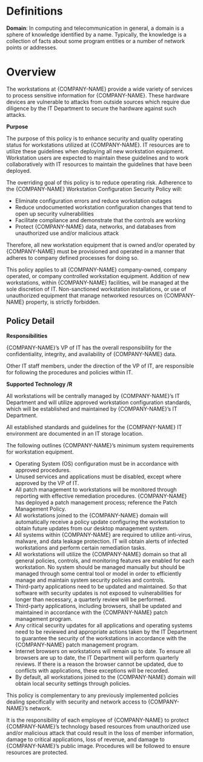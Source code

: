 # **Definitions**

**Domain**: In computing and telecommunication in general, a domain is a sphere of knowledge identified by a name. Typically, the knowledge is a collection of facts about some program entities or a number of network points or addresses.

# **Overview**

The workstations at {COMPANY-NAME} provide a wide variety of services to process sensitive information for {COMPANY-NAME}. These hardware devices are vulnerable to attacks from outside sources which require due diligence by the IT Department to secure the hardware against such attacks.

**Purpose**

The purpose of this policy is to enhance security and quality operating status for workstations utilized at {COMPANY-NAME}. IT resources are to utilize these guidelines when deploying all new workstation equipment. Workstation users are expected to maintain these guidelines and to work collaboratively with IT resources to maintain the guidelines that have been deployed.

The overriding goal of this policy is to reduce operating risk. Adherence to the {COMPANY-NAME} Workstation Configuration Security Policy will:

- Eliminate configuration errors and reduce workstation outages
- Reduce undocumented workstation configuration changes that tend to open up security vulnerabilities
- Facilitate compliance and demonstrate that the controls are working
- Protect {COMPANY-NAME} data, networks, and databases from unauthorized use and/or malicious attack

Therefore, all new workstation equipment that is owned and/or operated by {COMPANY-NAME} must be provisioned and operated in a manner that adheres to company defined processes for doing so.

This policy applies to all {COMPANY-NAME} company-owned, company operated, or company controlled workstation equipment. Addition of new workstations, within {COMPANY-NAME} facilities, will be managed at the sole discretion of IT. Non-sanctioned workstation installations, or use of unauthorized equipment that manage networked resources on {COMPANY-NAME} property, is strictly forbidden.

## **Policy Detail**

**Responsibilities**

{COMPANY-NAME}’s VP of IT has the overall responsibility for the confidentiality, integrity, and availability of {COMPANY-NAME} data.

Other IT staff members, under the direction of the VP of IT, are responsible for following the procedures and policies within IT.

**Supported Technology /R**

All workstations will be centrally managed by {COMPANY-NAME}’s IT Department and will utilize approved workstation configuration standards, which will be established and maintained by {COMPANY-NAME}’s IT Department.

All established standards and guidelines for the {COMPANY-NAME} IT environment are documented in an IT storage location.

The following outlines {COMPANY-NAME}’s minimum system requirements for workstation equipment.

- Operating System (OS) configuration must be in accordance with approved procedures.
- Unused services and applications must be disabled, except where approved by the VP of IT.
- All patch management to workstations will be monitored through reporting with effective remediation procedures. {COMPANY-NAME} has deployed a patch management process; reference the Patch Management Policy.
- All workstations joined to the {COMPANY-NAME} domain will automatically receive a policy update configuring the workstation to obtain future updates from our desktop management system.
- All systems within {COMPANY-NAME} are required to utilize anti-virus, malware, and data leakage protection. IT will obtain alerts of infected workstations and perform certain remediation tasks.
- All workstations will utilize the {COMPANY-NAME} domain so that all general policies, controls, and monitoring features are enabled for each workstation. No system should be managed manually but should be managed through some central tool or model in order to efficiently manage and maintain system security policies and controls.
- Third-party applications need to be updated and maintained. So that software with security updates is not exposed to vulnerabilities for longer than necessary, a quarterly review will be performed.
- Third-party applications, including browsers, shall be updated and maintained in accordance with the {COMPANY-NAME} patch management program.
- Any critical security updates for all applications and operating systems need to be reviewed and appropriate actions taken by the IT Department to guarantee the security of the workstations in accordance with the {COMPANY-NAME} patch management program.
- Internet browsers on workstations will remain up to date. To ensure all browsers are up to date, the IT Department will perform quarterly reviews. If there is a reason the browser cannot be updated, due to conflicts with applications, these exceptions will be recorded.
- By default, all workstations joined to the {COMPANY-NAME} domain will obtain local security settings through policies.

This policy is complementary to any previously implemented policies dealing specifically with security and network access to {COMPANY-NAME}’s network.

It is the responsibility of each employee of {COMPANY-NAME} to protect {COMPANY-NAME}’s technology based resources from unauthorized use and/or malicious attack that could result in the loss of member information, damage to critical applications, loss of revenue, and damage to {COMPANY-NAME}’s public image. Procedures will be followed to ensure resources are protected.